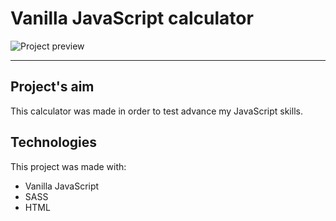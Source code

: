 # Vanilla JavaScript calculator #
![Project preview](https://i.imgur.com/izBePHf.jpg)

---
## Project's aim ##
This calculator was made in order to test advance my JavaScript skills.

## Technologies ##
This project was made with:
* Vanilla JavaScript
* SASS
* HTML
